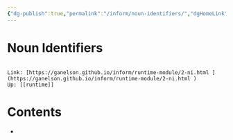 ```yaml
---
{"dg-publish":true,"permalink":"/inform/noun-identifiers/","dgHomeLink":true,"dgPassFrontmatter":false}
---
```


# Noun Identifiers
```ad-info

Link: [https://ganelson.github.io/inform/runtime-module/2-ni.html ](https://ganelson.github.io/inform/runtime-module/2-ni.html )
Up: [[runtime]]
```

# Contents
- 